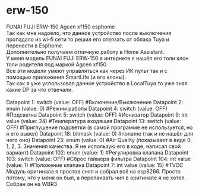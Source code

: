 # erw-150
FUNAI FUJI ERW-150 Agcen xf150 esphome
<br>
Так как мне надоело, что данное устройство после выключения пропадало из wi-fi сети то решил его отвязать от облака Tuya и перенести в Esphome.
<br>
Дополнительно получаем отличную работу в Home Assistant.
<br>
У меня модель FUNAI FUJI ERW-150 в интернете я нашёл его толи клон толи родителя под маркой Agcen xf150.
<br>
Все эти модели умеют управляться как через ИК пульт так и с помощью приложения SmartLife (и его клоны).
<br>
Так как я уже успользовал данное устройство в LocalTuya то уже знал какие DP за что отвечали.
<br><br>
Datapoint 1: switch (value: OFF) #Включение/Выключение
Datapoint 2: enum (value: 0) #Режим работы
Datapoint 4: switch (value: OFF) #Подсветка
Datapoint 5: switch (value: OFF) #Ионизатор
Datapoint 9: int value (value: 24) #Температура входящая
Datapoint 13: switch (value: OFF) #Приглушение подсветки (в самой программе не используется, но я его вывел)
Datapoint 18: bitmask (value: 0) #noname (так и не нашёл для чего оно)
Datapoint 23: enum (value: 0) #Air Quality (показывает в виде 0, 1, 2, 3. Значения качества. Я не использую его в коде, написал свой вариант)
Datapoint 102: enum (value: 1) #Регулировка клапана
Datapoint 103: switch (value: OFF) #Сброс таймера фильтра
Datapoint 104: int value (value: 1) #Положение клапана
Datapoint 7: int value (value: 15) #TVOC
Модуль оригинала я простов снял и собрал всё на esp8266. Просто потому, что у меня он был, а перепаивать чип в оригинале я не хотел.
Собран он на WBR3
